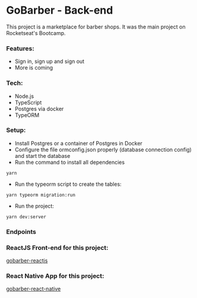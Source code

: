 # GoBarber - Back-end
This project is a marketplace for barber shops. It was the main project on Rocketseat's Bootcamp.

### Features:
  - Sign in, sign up and sign out
  - More is coming

### Tech:

  - Node.js
  - TypeScript
  - Postgres via docker
  - TypeORM

### Setup:
  - Install Postgres or a container of Postgres in Docker
  - Configure the file ormconfig.json properly (database connection config) and start the database
  - Run the command to install all dependencies
  ```  
yarn
```
  - Run the typeorm script to create the tables:
  ```
  yarn typeorm migration:run
```
  - Run the project:
  ```
  yarn dev:server
```
  
### Endpoints


### ReactJS Front-end for this project:

[gobarber-reactjs](https://github.com/rlovatto/gobarber-reactjs)


### React Native App for this project:

[gobarber-react-native](https://github.com/rlovatto/gobarber-react-native)
